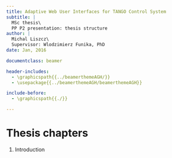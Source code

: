 ```yaml
---
title: Adaptive Web User Interfaces for TANGO Control System
subtitle: |
  MSc thesis\
  PP P2 presentation: thesis structure
author: |
  Michal Liszcz\
  Supervisor: Wlodzimierz Funika, PhD
date: Jan, 2016

documentclass: beamer

header-includes:
  - \graphicspath{{../beamerthemeAGH/}}
  - \usepackage{{../beamerthemeAGH/beamerthemeAGH}}

include-before:
  - \graphicspath{{./}}

---
```


# Thesis chapters

1. Introduction
